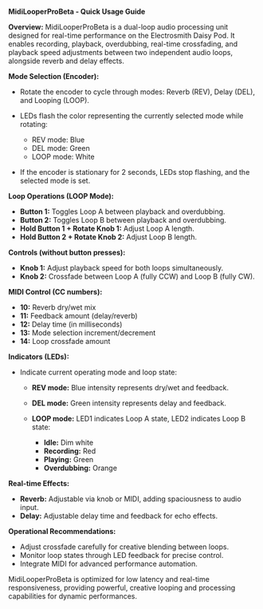 **MidiLooperProBeta - Quick Usage Guide**

**Overview:**
MidiLooperProBeta is a dual-loop audio processing unit designed for real-time performance on the Electrosmith Daisy Pod. It enables recording, playback, overdubbing, real-time crossfading, and playback speed adjustments between two independent audio loops, alongside reverb and delay effects.

**Mode Selection (Encoder):**

* Rotate the encoder to cycle through modes: Reverb (REV), Delay (DEL), and Looping (LOOP).
* LEDs flash the color representing the currently selected mode while rotating:

  * REV mode: Blue
  * DEL mode: Green
  * LOOP mode: White
* If the encoder is stationary for 2 seconds, LEDs stop flashing, and the selected mode is set.

**Loop Operations (LOOP Mode):**

* **Button 1:** Toggles Loop A between playback and overdubbing.
* **Button 2:** Toggles Loop B between playback and overdubbing.
* **Hold Button 1 + Rotate Knob 1:** Adjust Loop A length.
* **Hold Button 2 + Rotate Knob 2:** Adjust Loop B length.

**Controls (without button presses):**

* **Knob 1:** Adjust playback speed for both loops simultaneously.
* **Knob 2:** Crossfade between Loop A (fully CCW) and Loop B (fully CW).

**MIDI Control (CC numbers):**

* **10:** Reverb dry/wet mix
* **11:** Feedback amount (delay/reverb)
* **12:** Delay time (in milliseconds)
* **13:** Mode selection increment/decrement
* **14:** Loop crossfade amount

**Indicators (LEDs):**

* Indicate current operating mode and loop state:

  * **REV mode:** Blue intensity represents dry/wet and feedback.
  * **DEL mode:** Green intensity represents delay and feedback.
  * **LOOP mode:** LED1 indicates Loop A state, LED2 indicates Loop B state:

    * **Idle:** Dim white
    * **Recording:** Red
    * **Playing:** Green
    * **Overdubbing:** Orange

**Real-time Effects:**

* **Reverb:** Adjustable via knob or MIDI, adding spaciousness to audio input.
* **Delay:** Adjustable delay time and feedback for echo effects.

**Operational Recommendations:**

* Adjust crossfade carefully for creative blending between loops.
* Monitor loop states through LED feedback for precise control.
* Integrate MIDI for advanced performance automation.

MidiLooperProBeta is optimized for low latency and real-time responsiveness, providing powerful, creative looping and processing capabilities for dynamic performances.
